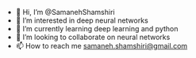 - 👋 Hi, I’m @SamanehShamshiri
- 👀 I’m interested in deep neural networks
- 🌱 I’m currently learning deep learning and python
- 💞️ I’m looking to collaborate on neural networks
- 📫 How to reach me samaneh.shamshiri@gmail.com

<!---
SamanehShamshiri/SamanehShamshiri is a ✨ special ✨ repository because its `README.md` (this file) appears on your GitHub profile.
You can click the Preview link to take a look at your changes.
--->
